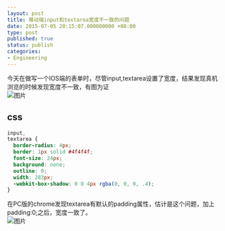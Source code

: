 ```yaml
---
layout: post
title: 移动端input和textarea宽度不一致的问题
date: 2015-07-05 20:15:07.000000000 +08:00
type: post
published: true
status: publish
categories:
- Engineering
---
```

今天在做写一个IOS端的表单时，尽管input,textarea设置了宽度，结果发现真机浏览的时候发现宽度不一致，有图为证   
![图片](https://og5r5kasb.qnssl.com/wp-content/uploads/2015/07/IMG_0839.png)

## css

```css
input,
textarea {
  border-radius: 4px;
  border: 1px solid #4f4f4f;
  font-size: 24px;
  background: none;
  outline: 0;
  width: 283px;
  -webkit-box-shadow: 0 0 4px rgba(0, 0, 0, .4);
}
```

在PC版的chrome发现textarea有默认的padding属性，估计是这个问题，加上padding:0;之后，宽度一致了。   
![图片](https://og5r5kasb.qnssl.com/wp-content/uploads/2015/07/IMG_0840.png)

